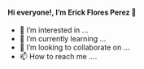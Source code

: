 #### Hi everyone!, I’m Erick Flores Perez 👋


- 👀 I’m interested in ...
- 🌱 I’m currently learning ...
- 💞️ I’m looking to collaborate on ...
- 📫 How to reach me ....
